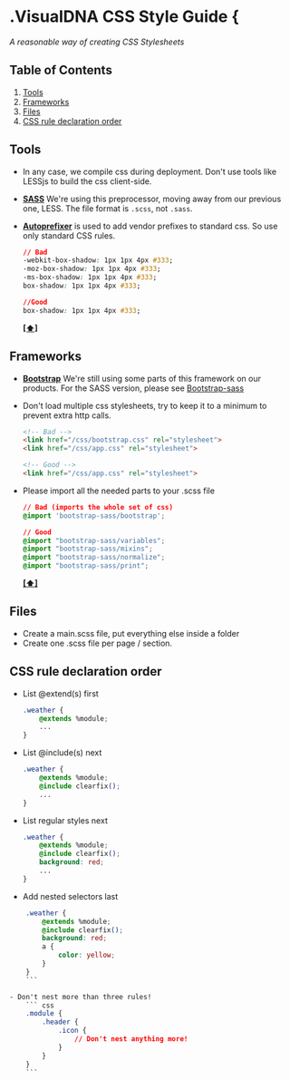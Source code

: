 # .VisualDNA CSS Style Guide {

*A reasonable way of creating CSS Stylesheets*

## <a name='TOC'>Table of Contents</a>

1. [Tools](#tools)
1. [Frameworks](#frameworks)
1. [Files](#files)
1. [CSS rule declaration order](#cssorder)

## <a name='tools'>Tools</a>
- In any case, we compile css during deployment. Don't use tools like LESSjs to build the css client-side.

- **[SASS](http://sass-lang.com/)** We're using this preprocessor, moving away from our previous one, LESS. The file format is `.scss`, not `.sass`.

- **[Autoprefixer](https://github.com/ai/autoprefixer)** is used to add vendor prefixes to standard css. So use only standard CSS rules.
    ``` css
    // Bad
    -webkit-box-shadow: 1px 1px 4px #333;
    -moz-box-shadow: 1px 1px 4px #333;
    -ms-box-shadow: 1px 1px 4px #333;
    box-shadow: 1px 1px 4px #333;

    //Good
    box-shadow: 1px 1px 4px #333;
    ```

    **[[⬆]](#TOC)**

## <a name='frameworks'>Frameworks</a>

- **[Bootstrap](http://www.getbootstrap.com/)** We're still using some parts of this framework on our products. For the SASS version, please see [Bootstrap-sass](https://github.com/thomas-mcdonald/bootstrap-sass)

- Don't load multiple css stylesheets, try to keep it to a minimum to prevent extra http calls.
    ``` html
    <!-- Bad -->
    <link href="/css/bootstrap.css" rel="stylesheet">
    <link href="/css/app.css" rel="stylesheet">

    <!-- Good -->
    <link href="/css/app.css" rel="stylesheet">
    ```

- Please import all the needed parts to your .scss file

    ``` css
    // Bad (imports the whole set of css)
    @import 'bootstrap-sass/bootstrap';

    // Good
    @import "bootstrap-sass/variables";
    @import "bootstrap-sass/mixins";
    @import "bootstrap-sass/normalize";
    @import "bootstrap-sass/print";
    ```
    **[[⬆]](#TOC)**

## <a name='files'>Files</a>

- Create a main.scss file, put everything else inside a folder
- Create one .scss file per page / section.

## <a name="cssorder">CSS rule declaration order</a>

- List @extend(s) first
    ``` css
    .weather {
        @extends %module;
        ...
    }
    ```

- List @include(s) next
    ``` css
    .weather {
        @extends %module;
        @include clearfix();
        ...
    }
    ```
- List regular styles next
    ``` css
    .weather {
        @extends %module;
        @include clearfix();
        background: red;
        ...
    }
    ```

- Add nested selectors last
``` css
    .weather {
        @extends %module;
        @include clearfix();
        background: red;
        a {
            color: yellow;
        }
    }
    ```

- Don't nest more than three rules!
    ``` css
    .module {
        .header {
            .icon {
                // Don't nest anything more!
            }
        }
    }
    ```